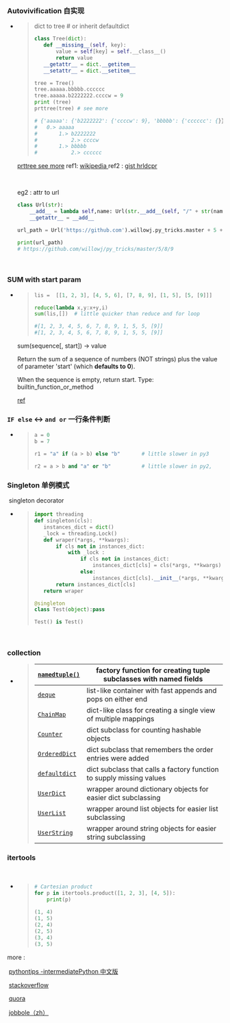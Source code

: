 ### Autovivification 自实现

- >  dict to tree    # or inherit  defaultdict
  >  ````python
  >  class Tree(dict):
  >     def __missing__(self, key):
  >         value = self[key] = self.__class__()
  >         return value
  >     __getattr__ = dict.__getitem__
  >     __setattr__ = dict.__setitem__
  >
  >  tree = Tree()
  >  tree.aaaaa.bbbbb.cccccc
  >  tree.aaaaa.b2222222.ccccw = 9
  >  print (tree)
  >  prttree(tree) # see more  
  >
  >  # {'aaaaa': {'b2222222': {'ccccw': 9}, 'bbbbb': {'cccccc': {}}}}
  >  #   0.> aaaaa
  >  #       1.> b2222222
  >  #           2.> ccccw
  >  #       1.> bbbbb
  >  #           2.> cccccc
  >  ````

  [prttree  see more](/dict(defaultdict_missing)_creat_Tree.py)                                        ref1: [wikipedia ](https://en.wikipedia.org/wiki/Autovivification#Python)   ref2 : [gist hrldcpr ](https://gist.github.com/hrldcpr/2012250)

  ​

  eg2 :  attr to url

  ~~~python
  class Url(str):
      __add__ = lambda self,name: Url(str.__add__(self, "/" + str(name)))
      __getattr__ = __add__

  url_path = Url('https://github.com').willowj.py_tricks.master + 5 + 8 + 9

  print(url_path)
  # https://github.com/willowj/py_tricks/master/5/8/9
  ~~~

  ​

### SUM with start param

- > ~~~python
  > lis =  [[1, 2, 3], [4, 5, 6], [7, 8, 9], [1, 5], [5, [9]]]
  >
  > reduce(lambda x,y:x+y,i)
  > sum(lis,[])  # little quicker than reduce and for loop
  >
  > #[1, 2, 3, 4, 5, 6, 7, 8, 9, 1, 5, 5, [9]]
  > #[1, 2, 3, 4, 5, 6, 7, 8, 9, 1, 5, 5, [9]]
  > ~~~

  sum(sequence[, start]) -> value

  Return the sum of a sequence of numbers (NOT strings) plus the value of parameter 'start' (which **defaults to 0**).  

  When the sequence is  empty,  return start.
  Type:      builtin_function_or_method

  [ref](https://www.zhihu.com/question/27376156/answer/220768257)



### `IF else`  <-> `and or`   一行条件判断

- > ~~~python
  > a = 0 
  > b = 7
  >
  > r1 = "a" if (a > b) else "b"	   # little slower in py3
  >
  > r2 = a > b and "a" or "b"          # little slower in py2, 
  > ~~~




###  Singleton 单例模式

​	 singleton decorator

- >~~~python
  >import threading
  >def singleton(cls):
  >    instances_dict = dict()
  >    _lock = threading.Lock()
  >    def wraper(*args, **kwargs):
  >        if cls not in instances_dict:
  >            with _lock :
  >                if cls not in instances_dict:
  >                    instances_dict[cls] = cls(*args, **kwargs)
  >                else:
  >                    instances_dict[cls].__init__(*args, **kwargs)
  >        return instances_dict[cls]
  >    return wraper
  >
  >@singleton
  >class Test(object):pass
  >
  >Test() is Test()
  >~~~

  ​


### collection

- > | [`namedtuple()`](https://docs.python.org/3.6/library/collections.html#collections.namedtuple) | factory function for creating tuple subclasses with named fields |
  > | ---------------------------------------- | ---------------------------------------- |
  > | [`deque`](https://docs.python.org/3.6/library/collections.html#collections.deque) | list-like container with fast appends and pops on either end |
  > | [`ChainMap`](https://docs.python.org/3.6/library/collections.html#collections.ChainMap) | dict-like class for creating a single view of multiple mappings |
  > | [`Counter`](https://docs.python.org/3.6/library/collections.html#collections.Counter) | dict subclass for counting hashable objects |
  > | [`OrderedDict`](https://docs.python.org/3.6/library/collections.html#collections.OrderedDict) | dict subclass that remembers the order entries were added |
  > | [`defaultdict`](https://docs.python.org/3.6/library/collections.html#collections.defaultdict) | dict subclass that calls a factory function to supply missing values |
  > | [`UserDict`](https://docs.python.org/3.6/library/collections.html#collections.UserDict) | wrapper around dictionary objects for easier dict subclassing |
  > | [`UserList`](https://docs.python.org/3.6/library/collections.html#collections.UserList) | wrapper around list objects for easier list subclassing |
  > | [`UserString`](https://docs.python.org/3.6/library/collections.html#collections.UserString) | wrapper around string objects for easier string subclassing |

### itertools 

​	


- > ~~~python
  > # Cartesian product
  > for p in itertools.product([1, 2, 3], [4, 5]):
  >     print(p)
  >     
  > (1, 4)
  > (1, 5)
  > (2, 4)
  > (2, 5)
  > (3, 4)
  > (3, 5)
  > ~~~




more :

​	[pythontips -intermediatePython ](http://book.pythontips.com/en/latest/index.html)  [中文版]( https://github.com/eastlakeside/interpy-zh/blob/master/SUMMARY.md)

​	[stackoverflow](https://stackoverflow.com/questions/101268/hidden-features-of-python)

​	[quora](https://www.quora.com/What-are-some-cool-Python-tricks)

​	[jobbole（zh）](http://blog.jobbole.com/63320/)

